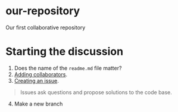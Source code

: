 # our-repository
Our first collaborative repository

# Starting the discussion

1. Does the name of the ``readme.md`` file matter?
2. [Adding collaborators](https://github.com/tonyfast/our-repository/settings/collaboration).
3. [Creating an issue](https://github.com/tonyfast/our-repository/issues).

  > Issues ask questions and propose solutions to the code base.
  
4. Make a new branch
